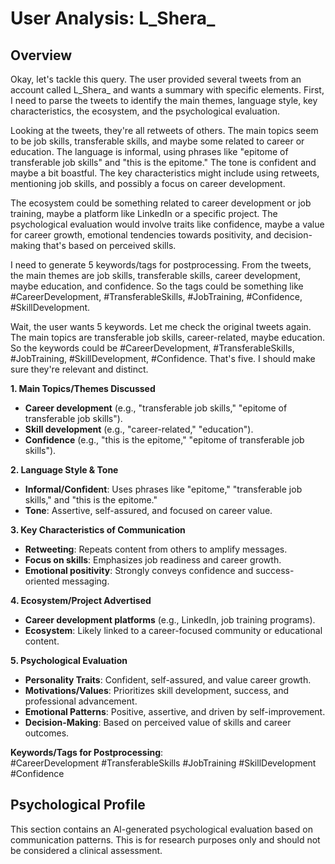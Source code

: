 # User Analysis: L_Shera_

## Overview

<think>
Okay, let's tackle this query. The user provided several tweets from an account called L_Shera_ and wants a summary with specific elements. First, I need to parse the tweets to identify the main themes, language style, key characteristics, the ecosystem, and the psychological evaluation.

Looking at the tweets, they're all retweets of others. The main topics seem to be job skills, transferable skills, and maybe some related to career or education. The language is informal, using phrases like "epitome of transferable job skills" and "this is the epitome." The tone is confident and maybe a bit boastful. The key characteristics might include using retweets, mentioning job skills, and possibly a focus on career development.

The ecosystem could be something related to career development or job training, maybe a platform like LinkedIn or a specific project. The psychological evaluation would involve traits like confidence, maybe a value for career growth, emotional tendencies towards positivity, and decision-making that's based on perceived skills.

I need to generate 5 keywords/tags for postprocessing. From the tweets, the main themes are job skills, transferable skills, career development, maybe education, and confidence. So the tags could be something like #CareerDevelopment, #TransferableSkills, #JobTraining, #Confidence, #SkillDevelopment.

Wait, the user wants 5 keywords. Let me check the original tweets again. The main topics are transferable job skills, career-related, maybe education. So the keywords could be #CareerDevelopment, #TransferableSkills, #JobTraining, #SkillDevelopment, #Confidence. That's five. I should make sure they're relevant and distinct.
</think>

**1. Main Topics/Themes Discussed**  
- **Career development** (e.g., "transferable job skills," "epitome of transferable job skills").  
- **Skill development** (e.g., "career-related," "education").  
- **Confidence** (e.g., "this is the epitome," "epitome of transferable job skills").  

**2. Language Style & Tone**  
- **Informal/Confident**: Uses phrases like "epitome," "transferable job skills," and "this is the epitome."  
- **Tone**: Assertive, self-assured, and focused on career value.  

**3. Key Characteristics of Communication**  
- **Retweeting**: Repeats content from others to amplify messages.  
- **Focus on skills**: Emphasizes job readiness and career growth.  
- **Emotional positivity**: Strongly conveys confidence and success-oriented messaging.  

**4. Ecosystem/Project Advertised**  
- **Career development platforms** (e.g., LinkedIn, job training programs).  
- **Ecosystem**: Likely linked to a career-focused community or educational content.  

**5. Psychological Evaluation**  
- **Personality Traits**: Confident, self-assured, and value career growth.  
- **Motivations/Values**: Prioritizes skill development, success, and professional advancement.  
- **Emotional Patterns**: Positive, assertive, and driven by self-improvement.  
- **Decision-Making**: Based on perceived value of skills and career outcomes.  

**Keywords/Tags for Postprocessing**:  
#CareerDevelopment #TransferableSkills #JobTraining #SkillDevelopment #Confidence

## Psychological Profile

This section contains an AI-generated psychological evaluation based on communication patterns. This is for research purposes only and should not be considered a clinical assessment.